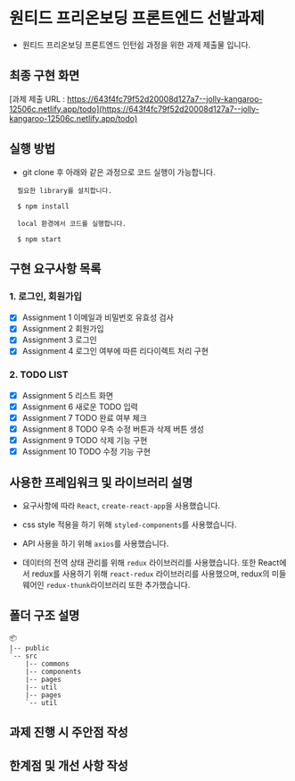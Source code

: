 # 원티드 프리온보딩 프론트엔드 선발과제

- 원티드 프리온보딩 프론트엔드 인턴쉽 과정을 위한 과제 제출물 입니다.

## 최종 구현 화면

[과제 제출 URL : https://643f4fc79f52d20008d127a7--jolly-kangaroo-12506c.netlify.app/todo](https://643f4fc79f52d20008d127a7--jolly-kangaroo-12506c.netlify.app/todo)

## 실행 방법

- git clone 후 아래와 같은 과정으로 코드 실행이 가능합니다.

```
  필요한 library를 설치합니다.
  
  $ npm install
  
  local 환경에서 코드를 실행합니다.
  
  $ npm start
```

## 구현 요구사항 목록 

### 1. 로그인, 회원가입
- [X] Assignment 1 이메일과 비밀번호 유효성 검사
- [X] Assignment 2 회원가입
- [X] Assignment 3 로그인
- [X] Assignment 4 로그인 여부에 따른 리다이렉트 처리 구현

### 2. TODO LIST
- [X] Assignment 5 리스트 화면
- [X] Assignment 6 새로운 TODO 입력
- [X] Assignment 7 TODO 완료 여부 체크
- [X] Assignment 8 TODO 우측 수정 버튼과 삭제 버튼 생성
- [X] Assignment 9 TODO 삭제 기능 구현
- [X] Assignment 10 TODO 수정 기능 구현

## 사용한 프레임워크 및 라이브러리 설명

- 요구사항에 따라 <code>React</code>, <code>create-react-app</code>을 사용했습니다.

- css style 적용을 하기 위해 <code>styled-components</code>를 사용했습니다.

- API 사용을 하기 위해 <code>axios</code>를 사용했습니다.

- 데이터의 전역 상태 관리를 위해 <code>redux</code> 라이브러리를 사용했습니다. 또한 React에서 redux를 사용하기 위해 <code>react-redux</code> 라이브러리를 사용했으며, redux의 미들웨어인 <code>redux-thunk</code>라이브러리 또한 추가했습니다.


## 폴더 구조 설명

```
📦 
|-- public
`-- src
    |-- commons
    |-- components
    |-- pages
    |-- util
    |-- pages
    `-- util
```
## 과제 진행 시 주안점 작성

## 한계점 및 개선 사항 작성







